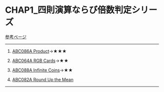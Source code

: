 # CHAP1_四則演算ならび倍数判定シリーズ

[参考ページ](http://t.ly/w6DEP)

---
1. [ABC086A Product](https://atcoder.jp/contests/abc086/tasks/abc086_a)→★★★  

1. [ABC064A RGB Cards](https://atcoder.jp/contests/abc064/tasks/abc064_a)→★★  

1. [ABC088A Infinite Coins](https://atcoder.jp/contests/abc088/tasks/abc088_a)→★★  

1. [ABC082A Round Up the Mean](https://atcoder.jp/contests/abc082/tasks/abc082_a)  

---